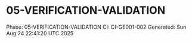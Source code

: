 # 05-VERIFICATION-VALIDATION
Phase: 05-VERIFICATION-VALIDATION
CI: CI-GE001-002
Generated: Sun Aug 24 22:41:20 UTC 2025
